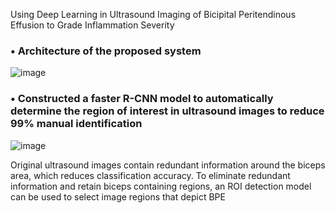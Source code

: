 Using Deep Learning in Ultrasound Imaging of Bicipital Peritendinous Effusion to Grade Inflammation Severity

###  • Architecture of the proposed system
![image](https://user-images.githubusercontent.com/39873770/194925141-168415ad-84af-4b5a-9029-76d0fe60b527.png)

###  • Constructed a faster R-CNN model to automatically determine the region of interest in ultrasound images to reduce 99% manual identification
![image](https://user-images.githubusercontent.com/39873770/194925248-6fc25775-debc-4879-b960-942ace61ca44.png)

Original ultrasound images contain redundant information around the biceps area, which reduces classification accuracy. To eliminate redundant information and retain biceps containing regions, an ROI detection model can be used to select image regions that depict BPE
